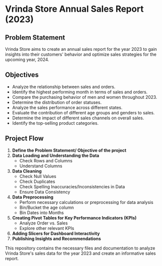 # Vrinda Store Annual Sales Report (2023)

## Problem Statement
Vrinda Store aims to create an annual sales report for the year 2023 to gain insights into their customers' behavior and optimize sales strategies for the upcoming year, 2024.

## Objectives
- Analyze the relationship between sales and orders.
- Identify the highest performing month in terms of sales and orders.
- Compare the purchasing behavior of men and women throughout 2023.
- Determine the distribution of order statuses.
- Analyze the sales performance across different states.
- Evaluate the contribution of different age groups and genders to sales.
- Determine the impact of different sales channels on overall sales.
- Identify the top-selling product categories.

## Project Flow
1. **Define the Problem Statement/ Objective of the project**
2. **Data Loading and Understanding the Data**
   - Check Rows and Columns
   - Understand Columns
3. **Data Cleaning**
   - Check Null Values
   - Check Duplicates
   - Check Spelling Inaccuracies/Inconsistencies in Data
   - Ensure Data Consistency
4. **Data Preprocessing**
   - Perform necessary calculations or preprocessing for data analysis
   - Bin/Bucket the age column
   - Bin Dates into Months
5. **Creating Pivot Tables for Key Performance Indicators (KPIs)**
   - Analyze Order vs. Sales
   - Explore other relevant KPIs
6. **Adding Slicers for Dashboard Interactivity**
7. **Publishing Insights and Recommendations**


This repository contains the necessary files and documentation to analyze Vrinda Store's sales data for the year 2023 and create an informative sales report.
